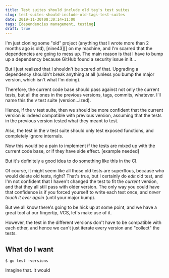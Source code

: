 ```yaml
---
title: Test suites should include old tag's test suites
slug: test-suites-should-include-old-tags-test-suites
date: 2019-11-30T08:30:14+11:00
tags: [dependencies management, testing]
draft: true
---
```


I'm just cloning some "old" project (anything that I wrote more than 2 months
ago is old), [nine43][] on my machine, and I'm scarred that the dependencies
are going to mess up. The main reason is that I have to bump up a dependency
because GitHub found a security issue in it...

But I just realized that I shouldn't be scared of that. Upgrading a dependency
shouldn't break anything at all (unless you bump the major version, which isn't
what I'm doing).

Therefore, the current code base should pass against not only the current
tests, but all the ones in the previous versions, tags, commits, whatever. I'll
name this the v test suite (version...ized).

Hence, if the v test suite, then we should be more confident that the current
version is indeed compatible with previous version, assuming that the tests in
the previous version tested what they meant to test.

Also, the test in the v test suite should only test exposed functions, and
completely ignore internals.

Now this would be a pain to implement if the tests are mixed up with the
current code base, or if they have side effect. [example needed]

But it's definitely a good idea to do something like this in the CI.

Of course, it might seem like all those old tests are superflous, because who
would delete old tests, right? That's true, but I certainly do *edit* old test,
and I'm not confident that I haven't changed the test to fit the *current*
version, and that they all still pass with older version. The only way you
could have that confidence is if you forced yourself to write each test once,
and *never touch it ever again* (until your major bump).

But we all know there's going to be hick up at some point, and we have a great
tool at our fingertip, VCS, let's make use of it.

However, the test in the different versions don't have to be compatible with
each other, and hence we can't just iterate every version and "collect" the
tests.

## What do I want

```
$ go test -versions
```

Imagine that. It would
